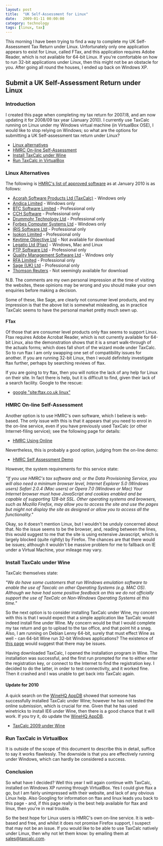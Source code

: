 ```yaml
---
layout: post
title:  "UK Self-Assessment for Linux"
date:   2009-01-11 00:00:00
category: technology
tags: [linux, tax]
---
```


This morning I have been trying to find a way to complete my UK Self-Assessment Tax Return under Linux.  Unfortunately only one application appears to exist for Linux, called FTax, and this application requires Adobe Reader, which is not available for 64-bit Linux.  If you're comfortable on how to run 32-bit applications under Linux, then this might not be an obstacle for you.  After going all round the houses, I ended up back on Windows XP.

<!--more-->

## Submit a UK Self-Assessment Return under Linux

### Introduction

I created this page when completing my tax return for 2007/8, and am now updating it for 2008/09 tax year (January 2010).  I currently use TaxCalc running on Linux under my Windows virtual machine (in VirtualBox OSE), I would like to stop relying on Windows; so what are the options for submitting a UK Self-assessment tax return under Linux?

   * [Linux alternatives](#linux-alternatives)
   * [HMRC On-line Self-Assessment](#hmrc-on-line-self-assessment)
   * [Install TaxCalc under Wine](#install-taxcalc-under-wine)
   * [Run TaxCalc in VirtualBox](#run-taxcalc-in-virtualbox)

### Linux Alternatives

The following is [HMRC's list of approved software](http://www.hmrc.gov.uk/efiling/SA_efiling/soft_dev.htm) as at January 2010 is as follows:

   * [Acorah Software Products Ltd (TaxCalc)](http://www.taxcalc.com/) - Windows only
   * [Andica Limited](http://www.andica.com/) - Windows only
   * [BTC Software Limited](http://www.btcsoftware.co.uk/) - Professional only
   * [CCH Software](http://www.prosystem.cch.co.uk/) - Professional only
   * [Drummohr Technology Ltd](http://www.drummohr.com/) - Professional only
   * [Forbes Computer Systems Ltd](http://www.tax.co.uk/) - Windows only
   * [IRIS Software Ltd](http://www.iris.co.uk/) - Professional only
   * [Isokon Limited](http://www.isokon.com/) - Professional only
   * [Keytime Objective Ltd](http://www.keytimesystems.co.uk/) - Not available for download
   * [Legatio Ltd (Ftax)](http://www.ftax.co.uk/) - Windows, Mac and Linux
   * [PTP Software Ltd](http://www.ptpgroup.co.uk/) - Professional only
   * [Quality Management Software Ltd](http://www.sa2000.co.uk/) - Windows only
   * [RFA Limited](http://www.pinacleaccounts.co.uk/) - Professional only
   * [Sage (UK) Ltd](http://www.sage.co.uk/accountants/welcome.aspx) - Professional only
   * [Thomson Reuters](http://www.digita.com/) - Not seemingly available for download

N.B. The comments are my own personal impression at the time of visiting the websites, these opinions may be wrong and you should make your own enquiries before making a decision.

Some of these, like Sage, are clearly not consumer level products, and my impression is that the above list is somewhat misleading, as in practice TaxCalc seems to have the personal market pretty much sewn up.

#### FTax 

Of those that are consumer level products only ftax seems to support Linux.  Ftax requires Adobe Acrobat Reader, which is not currently available for 64-bit Linux, also the demonstration shows that it is a smart walk-through of the actuals forms; which does fall short of the wizard mode under TaxCalc.  So to run ftax I am only swapping one set of compatibility issues for another.  If you are running 32-bit Linux, then I would definitely investigate ftax further, perhaps by searching reviews of ftax.

If you are going to try ftax, then you will notice the lack of any help for Linux on their site.  In fact there is help, but it is difficult to find, given their lack of a search facility.  Google to the rescue:

   * [google "site:ftax.co.uk linux"](http://www.google.co.uk/search?hl=en&source=hp&q=site:ftax.co.uk+linux)

###  HMRC On-line Self-Assessment

Another option is to use HMRC's own software, which I believe is web-based.  The only issue with this is that it appears that you need to enrol in the on-line service, even if you have previously used TaxCalc (or other Internet-filing service); see the following page for details:

   * [HMRC Using Online](http://www.hmrc.gov.uk/sa/using-online.htm)

Nevertheless, this is probably a good option, judging from the on-line demo:

   * [HMRC Self Assessment Demo](http://www.hmrc.gov.uk/demo/individual/self-assessment/)

However, the system requirements for this service state:

*"If you use HMRC's tax software and; or the Data Provisioning Service, you will also need a minimum browser level, Internet Explorer 5.0 (Windows users) Safari 2.0.4 (Mac users) or Opera 7.0 (Windows or Mac) Your Internet browser must have JavaScript and cookies enabled and be capable of supporting 128-bit SSL. Other operating systems and browsers, such as Mozilla Firefox, may allow you to access the site and use the pages but might not display the site as designed or allow you to access all the functionality."*

Okay, so it doesn't mention Linux, but I wouldn't be unduly concerned about that.  No the issue seems to be the browser, and, reading between the lines, this would suggest to me that the site is using extensive Javascript, which is largely blocked (quite rightly) by Firefox.  The chances are that there would be issues; although it wouldn't be massive problem for me to fallback on IE under a Virtual Machine, your mileage may vary.

### Install TaxCalc under Wine

TaxCalc themselves state:

*"We do have some customers that run Windows emulation software to enable the use of Taxcalc on other Operating Systems (e.g. MAC OS). Although we have had some positive feedback on this we do not officially support the use of TaxCalc on Non-Windows Operating Systems at this time."*

So the next option is to consider installing TaxCalc under Wine, my concern with this is that I would expect that a simple application like TaxCalc would indeed install fine under Wine.  My concern would be that I would complete my tax return and go to upload to the tax office, and that point hit a snag.  Also, I am running on Debian Lenny 64-bit, surely that must effect Wine as well - can 64-bit Wine run 32-bit Windows applications?  The existence of [this page](http://wiki.winehq.org/WineOn64bit) would suggest that there may be issues.

Having downloaded TaxCalc, I opened the installation program in Wine.  The installation was successful, and the first run prompted for me to either enter the registration key, or connect to the Internet to find the registration key.  I decided to do the latter, in order to test connectivity, and it worked fine.  Then it crashed and I was unable to get back into TaxCalc again.

#### Update for 2010

A quick search on the [WineHQ AppDB](http://appdb.winehq.org) showed that someone has successfully installed TaxCalc under Wine; however he has not tested the online submission, which is crucial for me.  Given that he has used winetricks to install IE6 under Wine, then there is a good chance that it will work.  If you try it, do update the [WineHQ AppDB](http://appdb.winehq.org).

   * [TaxCalc 2009 under Wine](http://appdb.winehq.org/objectManager.php?sClass=version&iId=18299&iTestingId=46244)

### Run TaxCalc in VirtualBox

It is outside of the scope of this document to describe this in detail, suffice to say it works flawlessly.  The downside is that you are effectively running under Windows, which can hardly be considered a success.

### Conclusion

So what have I decided?  Well this year I will again continue with TaxCalc, installed on Windows XP running through VirtualBox.  Yes I could give ftax a go, but I am fairly unimpressed with their website, and lack of any obvious Linux help.  Also Googling for information on ftax and linux leads you back to this page - and, if this page really is the best help available for ftax and linux, then you're in real trouble.

So the best hope for Linux users is HMRC's own on-line service.  It is web-based and free, and whilst it does not promise Firefox support, I suspect that may not be an issue.  If you would like to be able to use TaxCalc natively under Linux, then why not let them know: by emailing them at sales@taxcalc.com.

